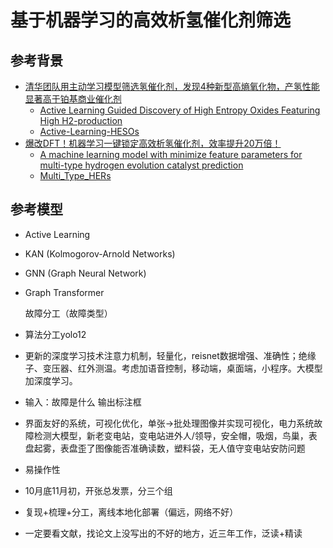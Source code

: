 # 基于机器学习的高效析氢催化剂筛选
## 参考背景
- [清华团队用主动学习模型筛选氢催化剂，发现4种新型高熵氧化物，产氢性能显著高于铂基商业催化剂](https://mp.weixin.qq.com/s/vgvdb_z_dR2qCKCfWNIw4A)
  - [Active Learning Guided Discovery of High Entropy Oxides Featuring High H2-production](https://pubs.acs.org/doi/10.1021/jacs.4c06272)
  - [Active-Learning-HESOs](https://github.com/Xiangyan93/Active-Learning-HESOs.git)
- [爆改DFT！机器学习一键锁定高效析氢催化剂，效率提升20万倍！](https://mp.weixin.qq.com/s/OozZV1E93cPRp6Th9youtg)
  - [A machine learning model with minimize feature parameters for multi-type hydrogen evolution catalyst prediction](https://www.nature.com/articles/s41524-025-01607-4)
  - [Multi_Type_HERs](https://github.com/wangchaobjut/Multi_Type_HERs.git)
## 参考模型
- Active Learning
- KAN (Kolmogorov-Arnold Networks)
- GNN (Graph Neural Network)
- Graph Transformer
  
  故障分工（故障类型）
- 算法分工yolo12
- 更新的深度学习技术注意力机制，轻量化，reisnet数据增强、准确性；绝缘子、变压器、红外测温。考虑加语音控制，移动端，桌面端，小程序。大模型加深度学习。
- 输入：故障是什么 输出标注框
- 界面友好的系统，可视化优化，单张→批处理图像并实现可视化，电力系统故障检测大模型，新老变电站，变电站进外人/领导，安全帽，吸烟，鸟巢，表盘起雾，表盘歪了图像能否准确读数，塑料袋，无人值守变电站安防问题
- 易操作性
- 10月底11月初，开张总发票，分三个组
- 复现+梳理+分工，离线本地化部署（偏远，网络不好）
- 一定要看文献，找论文上没写出的不好的地方，近三年工作，泛读+精读
